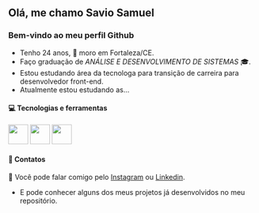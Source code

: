## Olá, me chamo Savio Samuel
### Bem-vindo ao meu perfil Github

- Tenho 24 anos, 🌅 moro em Fortaleza/CE.
- Faço graduação de *ANÁLISE E DESENVOLVIMENTO DE SISTEMAS* 🎓.
- Estou estudando área da tecnologa para transição de carreira para desenvolvedor front-end.
- Atualmente estou estudando as...

#### 💻 Tecnologias e ferramentas
<div style="display: inline-block">
    <img src="https://cdn.jsdelivr.net/gh/devicons/devicon@latest/icons/html5/html5-original-wordmark.svg" width="40" height="40"/>
    <img src="https://cdn.jsdelivr.net/gh/devicons/devicon@latest/icons/css3/css3-original-wordmark.svg" width="40" height="40"/>
    <img src="https://cdn.jsdelivr.net/gh/devicons/devicon@latest/icons/javascript/javascript-original.svg" width="40" height="40"/>
</div>

#### 📲 Contatos
📨 Você pode falar comigo pelo <a href="https://instagram.com/saviohsamuel" target="_blank">Instagram</a> ou <a href = "https://www.linkedin.com/in/s%C3%A1vio-samuel/">Linkedin</a>.
- E pode conhecer alguns dos meus projetos já desenvolvidos no meu repositório.
